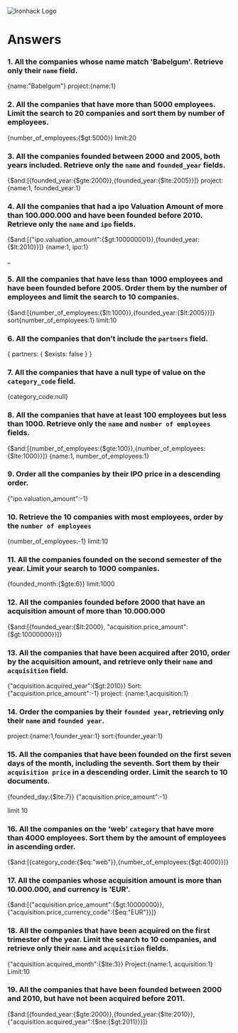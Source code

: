 ![Ironhack Logo](https://i.imgur.com/1QgrNNw.png)

# Answers

### 1. All the companies whose name match 'Babelgum'. Retrieve only their `name` field.

{name:"Babelgum"}
project:{name:1}

### 2. All the companies that have more than 5000 employees. Limit the search to 20 companies and sort them by **number of employees**.

{number_of_employees:{$gt:5000}}
limit:20

### 3. All the companies founded between 2000 and 2005, both years included. Retrieve only the `name` and `founded_year` fields.

{$and:[{founded_year:{$gte:2000}},{founded_year:{$lte:2005}}]}
project: {name:1, founded_year:1}

### 4. All the companies that had a ipo Valuation Amount of more than 100.000.000 and have been founded before 2010. Retrieve only the `name` and `ipo` fields.

{$and:[{"ipo.valuation_amount":{$gt:100000001}},{founded_year:{$lt:2010}}]}
{name:1, ipo:1}

\_

### 5. All the companies that have less than 1000 employees and have been founded before 2005. Order them by the number of employees and limit the search to 10 companies.

{$and:[{number_of_employees:{$lt:1000}},{founded_year:{$lt:2005}}]}
sort{number_of_employees:1}
limit:10

### 6. All the companies that don't include the `partners` field.

{ partners: { $exists: false } }

### 7. All the companies that have a null type of value on the `category_code` field.

{category_code:null}

### 8. All the companies that have at least 100 employees but less than 1000. Retrieve only the `name` and `number of employees` fields.

{$and:[{number_of_employees:{$gte:100}},{number_of_employees:{$lte:1000}}]}
{name:1, number_of_employees:1}

### 9. Order all the companies by their IPO price in a descending order.

{"ipo.valuation_amount":-1}

### 10. Retrieve the 10 companies with most employees, order by the `number of employees`

{number_of_employees:-1}
limit:10

### 11. All the companies founded on the second semester of the year. Limit your search to 1000 companies.

{founded_month:{$gte:6}}
limit:1000

### 12. All the companies founded before 2000 that have an acquisition amount of more than 10.000.000

{$and:[{founded_year:{$lt:2000}, "acquisition.price_amount":{$gt:10000000}}]}

### 13. All the companies that have been acquired after 2010, order by the acquisition amount, and retrieve only their `name` and `acquisition` field.

{"acquisition.acquired_year":{$gt:2010}}
Sort:
{"acquisition.price_amount":-1}
project: {name:1,acquisition:1}

### 14. Order the companies by their `founded year`, retrieving only their `name` and `founded year`.

project:{name:1,founder_year:1}
sort:{founder_year:1}

### 15. All the companies that have been founded on the first seven days of the month, including the seventh. Sort them by their `acquisition price` in a descending order. Limit the search to 10 documents.

{founded_day:{$lte:7}}
{"acquisition.price_amount":-1}

limit 10

### 16. All the companies on the 'web' `category` that have more than 4000 employees. Sort them by the amount of employees in ascending order.

{$and:[{category_code:{$eq:"web"}},{number_of_employees:{$gt:4000}}]}

### 17. All the companies whose acquisition amount is more than 10.000.000, and currency is 'EUR'.

{$and:[{"acquisition.price_amount":{$gt:10000000}},{"acquisition.price_currency_code":{$eq:"EUR"}}]}

### 18. All the companies that have been acquired on the first trimester of the year. Limit the search to 10 companies, and retrieve only their `name` and `acquisition` fields.

{"acquisition.acquired_month":{$lte:3}}
Project:{name:1, acquisition:1}
Limit:10

### 19. All the companies that have been founded between 2000 and 2010, but have not been acquired before 2011.

{$and:[{founded_year:{$gte:2000}},{founded_year:{$lte:2010}},{"acquisition.acquired_year":{$ne:{$gt:2011}}}]}
